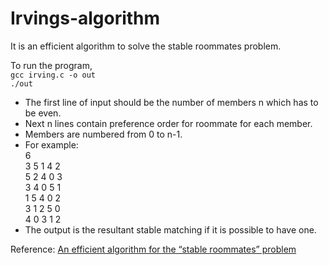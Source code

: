 # Irvings-algorithm

It is an efficient algorithm to solve the stable roommates problem.

To run the program,  
`gcc irving.c -o out`  
`./out`  

- The first line of input should be the number of members n which has to be even.
- Next n lines contain preference order for roommate for each member.
- Members are numbered from 0 to n-1.
- For example:  
6  
3 5 1 4 2  
5 2 4 0 3  
3 4 0 5 1  
1 5 4 0 2  
3 1 2 5 0  
4 0 3 1 2  
- The output is the resultant stable matching if it is possible to have one.

Reference: [An efficient algorithm for the “stable roommates” problem](https://doi.org/10.1016/0196-6774(85)90033-1)
